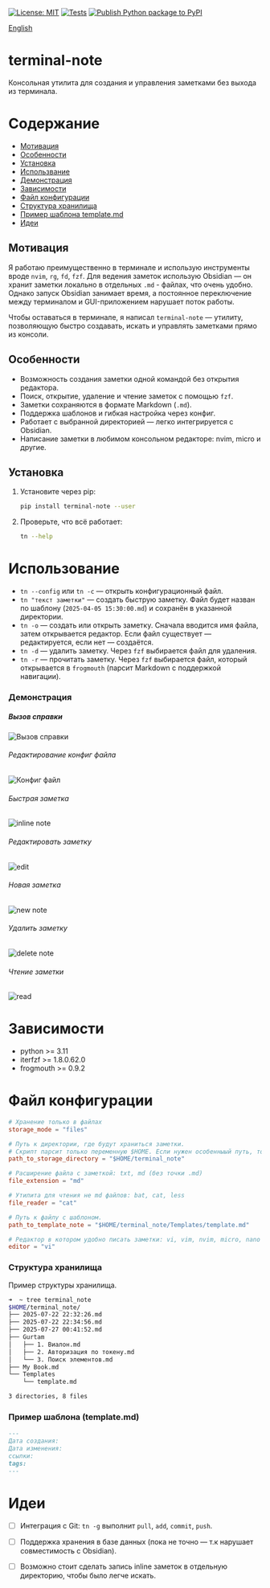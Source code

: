 [![License: MIT](https://img.shields.io/badge/License-MIT-green.svg)](https://opensource.org/licenses/MIT)
[![Tests](https://github.com/belousovsergey56/terminal-note/actions/workflows/Tests.yml/badge.svg?branch=main)](https://github.com/belousovsergey56/terminal-note/actions/workflows/Tests.yml)
[![Publish Python package to PyPI](https://github.com/belousovsergey56/terminal-note/actions/workflows/python-publish.yml/badge.svg)](https://github.com/belousovsergey56/terminal-note/actions/workflows/python-publish.yml)

[English](README.md)

# terminal-note
Консольная утилита для создания и управления заметками без выхода из терминала.

# Содержание
- [Мотивация](#мотивация)
-  [Особенности](#особенности)
-   [Установка](#установка)
-   [Использвание](#использование)
-   [Демонстрация](#демонстрация)
-   [Зависимости](#зависимости)
-   [Файл конфигурации](#файл-конфигурации)
-   [Структура хранилища](#структура-хранилища)
-   [Пример шаблона template.md](#пример-шаблона-templatemd)
-   [Идеи](#идеи)

## Мотивация
Я работаю преимущественно в терминале и использую инструменты вроде `nvim`, `rg`, `fd`, `fzf`. Для ведения заметок использую Obsidian — он хранит заметки локально в отдельных `.md` - файлах, что очень удобно. Однако запуск Obsidian занимает время, а постоянное переключение между терминалом и GUI-приложением нарушает поток работы.

Чтобы оставаться в терминале, я написал `terminal-note` — утилиту, позволяющую быстро создавать, искать и управлять заметками прямо из консоли.

## Особенности
- Возможность создания заметки одной командой без открытия редактора.
- Поиск, открытие, удаление и чтение заметок с помощью `fzf`.
- Заметки сохраняются в формате Markdown (`.md`).
- Поддержка шаблонов и гибкая настройка через конфиг.
- Работает с выбранной директорией — легко интегрируется с Obsidian.
- Написание заметки в любимом консольном редакторе: nvim, micro и другие.

## Установка
1. Установите через pip:
   ```bash
   pip install terminal-note --user
   ```
2. Проверьте, что всё работает:
    ```bash
    tn --help
    ```

# Использование
- `tn --config` или `tn -c` — открыть конфигурационный файл.
- `tn "текст заметки"` — создать быструю заметку. Файл будет назван по шаблону (`2025-04-05 15:30:00.md`) и сохранён в указанной директории.
- `tn -o` — создать или открыть заметку. Сначала вводится имя файла, затем открывается редактор. Если файл существует — редактируется, если нет — создаётся.
- `tn -d` — удалить заметку. Через `fzf` выбирается файл для удаления.
- `tn -r` — прочитать заметку. Через `fzf` выбирается файл, который открывается в `frogmouth` (парсит Markdown с поддержкой навигации).

### Демонстрация
##### Вызов справки
![Вызов справки](https://github.com/belousovsergey56/belousovsergey56/blob/main/assets/help.gif)

###### Редактирование конфиг файла
![Конфиг файл](https://github.com/belousovsergey56/belousovsergey56/blob/main/assets/config.gif)

###### Быстрая заметка
![inline note](https://github.com/belousovsergey56/belousovsergey56/blob/main/assets/inlinenote.gif)

###### Редактировать заметку
![edit](https://github.com/belousovsergey56/belousovsergey56/blob/main/assets/edit.gif)

###### Новая заметка
![new note](https://github.com/belousovsergey56/belousovsergey56/blob/main/assets/newfile.gif)

###### Удалить заметку
![delete note](https://github.com/belousovsergey56/belousovsergey56/blob/main/assets/delete.gif)

###### Чтение заметки
![read](https://github.com/belousovsergey56/belousovsergey56/blob/main/assets/read.gif)


# Зависимости
- python >= 3.11
- iterfzf >= 1.8.0.62.0
- frogmouth >= 0.9.2

# Файл конфигурации
```toml
# Хранение только в файлах
storage_mode = "files"

# Путь к директории, где будут храниться заметки.
# Скрипт парсит только переменную $HOME. Если нужен особенныый путь, то нужно его прописать полностью.
path_to_storage_directory = "$HOME/terminal_note"

# Расширение файла с заметкой: txt, md (без точки .md)
file_extension = "md"

# Утилита для чтения не md файлов: bat, cat, less
file_reader = "cat"

# Путь к файлу с шаблоном.
path_to_template_note = "$HOME/terminal_note/Templates/template.md"

# Редактор в котором удобно писать заметки: vi, vim, nvim, micro, nano и т.д.
editor = "vi"
```

### Структура хранилища
Пример структуры хранилища.
```bash
➜  ~ tree terminal_note
$HOME/terminal_note/
├── 2025-07-22 22:32:26.md
├── 2025-07-22 22:34:56.md
├── 2025-07-27 00:41:52.md
├── Gurtam
│   ├── 1. Виалон.md
│   ├── 2. Авторизация по токену.md
│   └── 3. Поиск элементов.md
├── My Book.md
└── Templates
    └── template.md

3 directories, 8 files
```
### Пример шаблона (template.md)
```markdown
---
Дата создания:
Дата изменения:
ссылки:
tags:
---
```

# Идеи
- [ ] Интеграция с Git: `tn -g` выполнит `pull`, `add`, `commit`, `push`.
- [ ] Поддержка хранения в базе данных (пока не точно — т.к нарушает совместимость с Obsidian).
- [ ] Возможно стоит сделать запись inline заметок в отдельную директорию, чтобы было легче искать.

